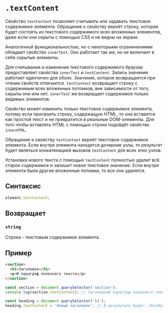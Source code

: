 # `.textContent`

Свойство `textContent` позволяет считывать или задавать текстовое содержимое элемента. Обращение к свойству вернёт строку, которая будет состоять из текстового содержимого всех вложенных элементов, даже если они скрыты с помощью CSS и не видны на экране.

Аналогичной функциональностью, но с некоторыми ограничениями обладает свойство `innerText`. Оно работает так же, но не включает в себя скрытые элементы.

Для считывания и изменения текстового содержимого браузер предоставляет свойства `innerText` и `textContent`. Запись значения работает идентично для обоих. Значение, которое возвращается при чтении свойств отличается. `textContent` возвращает строку с содержимым всех вложенных потомков, вне зависимости от того, скрыты они или нет. `innerText` же возвращает содержимое только видимых элементов.

Свойство может изменить только текстовое содержимое элемента, потому если присвоить строку, содержащую HTML, то она вставится как простой текст и не превратится в реальные DOM-элементы. Для того чтобы вставлять HTML c помощью строки подойдёт свойство `innerHTML`.

Обращение к свойству `textContent` вернёт текстовое содержимое элемента. Если внутри элемента находятся дочерние узлы, то результат будет являться конкатенацией вызовов `textContent` для всех этих узлов.

Установка нового текста с помощью `textContent` полностью удалит всё старое содержимое и запишет новое текстовое значение. Если внутри элемента были другие вложенные потомки, то все они удалятся.

## Синтаксис

```js
element.textContent;
```

## Возвращает

### `string`

Строка - текстовым содержимое элемента.

## Пример

```html
<section>
  <h1>Заголовок</h1>
  <p>И параграф полезного текста</p>
</section>
```

```js
const section = document.querySelector('section');
console.log(section.textContent); // ЗаголовокИ параграф полезного текста

const heading = document.querySelector('h1');
heading.textContent = 'Новый заголовок'; // В результате будет: <h1>Новый заголовок</h1>
```
